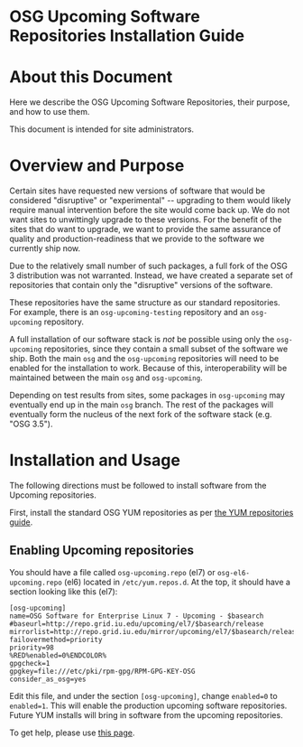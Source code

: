 OSG Upcoming Software Repositories Installation Guide
=====================================================

About this Document
===================

Here we describe the OSG Upcoming Software Repositories, their purpose, and how to use them.

This document is intended for site administrators.

Overview and Purpose
====================

Certain sites have requested new versions of software that would be considered "disruptive" or "experimental" -- upgrading to them would likely require manual intervention before the site would come back up. We do not want sites to unwittingly upgrade to these versions. For the benefit of the sites that do want to upgrade, we want to provide the same assurance of quality and production-readiness that we provide to the software we currently ship now.

Due to the relatively small number of such packages, a full fork of the OSG 3 distribution was not warranted. Instead, we have created a separate set of repositories that contain only the "disruptive" versions of the software.

These repositories have the same structure as our standard repositories. For example, there is an `osg-upcoming-testing` repository and an `osg-upcoming` repository.

A full installation of our software stack is *not* be possible using only the `osg-upcoming` repositories, since they contain a small subset of the software we ship. Both the main `osg` and the `osg-upcoming` repositories will need to be enabled for the installation to work. Because of this, interoperability will be maintained between the main `osg` and `osg-upcoming`.

Depending on test results from sites, some packages in `osg-upcoming` may eventually end up in the main `osg` branch. The rest of the packages will eventually form the nucleus of the next fork of the software stack (e.g. "OSG 3.5").

Installation and Usage
======================

The following directions must be followed to install software from the Upcoming repositories.

First, install the standard OSG YUM repositories as per [the YUM repositories guide](../common/yum).

Enabling Upcoming repositories
------------------------------

You should have a file called `osg-upcoming.repo` (el7) or `osg-el6-upcoming.repo` (el6) located in `/etc/yum.repos.d`. At the top, it should have a section looking like this (el7):

```
[osg-upcoming]
name=OSG Software for Enterprise Linux 7 - Upcoming - $basearch
#baseurl=http://repo.grid.iu.edu/upcoming/el7/$basearch/release
mirrorlist=http://repo.grid.iu.edu/mirror/upcoming/el7/$basearch/release
failovermethod=priority
priority=98
%RED%enabled=0%ENDCOLOR%
gpgcheck=1
gpgkey=file:///etc/pki/rpm-gpg/RPM-GPG-KEY-OSG
consider_as_osg=yes
```

Edit this file, and under the section `[osg-upcoming]`, change `enabled=0` to `enabled=1`. This will enable the production upcoming software repositories. Future YUM installs will bring in software from the upcoming repositories.

To get help, please use [this page](../common/help).

